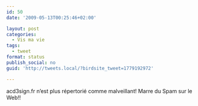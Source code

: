 ```yaml
---
id: 50
date: '2009-05-13T00:25:46+02:00'

layout: post
categories:
  - Vis ma vie
tags:
  - tweet
format: status
publish_social: no
guid: 'http://tweets.local/?birdsite_tweet=1779192972'

---
```


acd3sign.fr n’est plus répertorié comme malveillant! Marre du Spam sur le Web!!